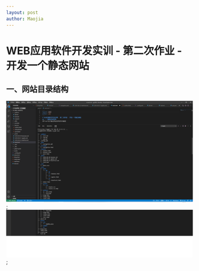 ```yaml
---
layout: post
author: Maojia
---
```

# WEB应用软件开发实训 - 第二次作业 - 开发一个静态网站
## 一、网站目录结构
![tree1](/ppicture/tree1.png);
![tree1](/ppicture/tree2.png);
